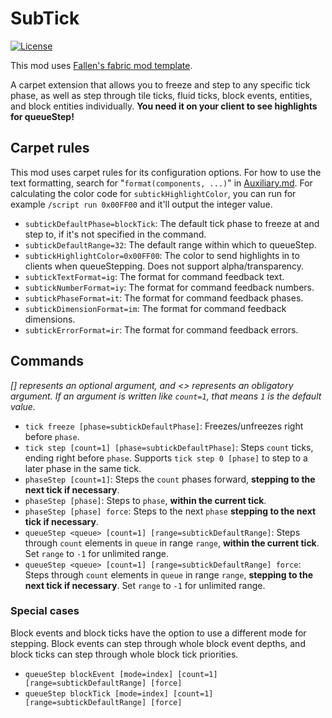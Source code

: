 # SubTick

[![License](https://img.shields.io/github/license/Fallen-Breath/fabric-mod-template.svg)](http://www.gnu.org/licenses/lgpl-3.0.html)

This mod uses [Fallen's fabric mod template](https://github.com/Fallen-Breath/fabric-mod-template).

A carpet extension that allows you to freeze and step to any specific tick phase, as well as step through tile ticks, fluid ticks, block events, entities, and block entities individually. **You need it on your client to see highlights for queueStep!**

## Carpet rules

This mod uses carpet rules for its configuration options. For how to use the text formatting, search for "`format(components, ...)`" in [Auxiliary.md](https://github.com/gnembon/fabric-carpet/blob/master/docs/scarpet/api/Auxiliary.md). For calculating the color code for `subtickHighlightColor`, you can run for example `/script run 0x00FF00` and it'll output the integer value.

- `subtickDefaultPhase=blockTick`: The default tick phase to freeze at and step to, if it's not specified in the command.
- `subtickDefaultRange=32`: The default range within which to queueStep.
- `subtickHighlightColor=0x00FF00`: The color to send highlights in to clients when queueStepping. Does not support alpha/transparency.
- `subtickTextFormat=ig`: The format for command feedback text.
- `subtickNumberFormat=iy`: The format for command feedback numbers.
- `subtickPhaseFormat=it`: The format for command feedback phases.
- `subtickDimensionFormat=im`: The format for command feedback dimensions.
- `subtickErrorFormat=ir`: The format for command feedback errors.

## Commands

*[] represents an optional argument, and <> represents an obligatory argument. If an argument is written like `count=1`, that means `1` is the default value.*

- `tick freeze [phase=subtickDefaultPhase]`: Freezes/unfreezes right before `phase`.
- `tick step [count=1] [phase=subtickDefaultPhase]`: Steps `count` ticks, ending right before `phase`. Supports `tick step 0 [phase]` to step to a later phase in the same tick.
- `phaseStep [count=1]`: Steps the `count` phases forward, **stepping to the next tick if necessary**.
- `phaseStep [phase]`: Steps to `phase`, **within the current tick**.
- `phaseStep [phase] force`: Steps to the next `phase` **stepping to the next tick if necessary**.
- `queueStep <queue> [count=1] [range=subtickDefaultRange]`: Steps through `count` elements in `queue` in range `range`, **within the current tick**. Set `range` to `-1` for unlimited range.
- `queueStep <queue> [count=1] [range=subtickDefaultRange] force`: Steps through `count` elements in `queue` in range `range`, **stepping to the next tick if necessary**. Set `range` to `-1` for unlimited range.

### Special cases

Block events and block ticks have the option to use a different mode for stepping. Block events can step through whole block event depths, and block ticks can step through whole block tick priorities.

- `queueStep blockEvent [mode=index] [count=1] [range=subtickDefaultRange] [force]`
- `queueStep blockTick [mode=index] [count=1] [range=subtickDefaultRange] [force]`
